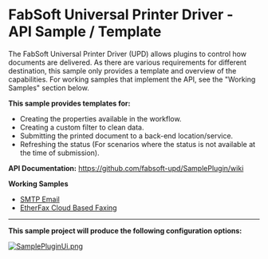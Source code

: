 # FabSoft Universal Printer Driver - API Sample / Template
The FabSoft Universal Printer Driver (UPD) allows plugins to control how documents are delivered. As there are various requirements for different destination, this sample only provides a template and overview of the capabilities. For working samples that implement the API, see the "Working Samples" section below.

**This sample provides templates for:**

* Creating the properties available in the workflow.
* Creating a custom filter to clean data.
* Submitting the printed document to a back-end location/service.
* Refreshing the status (For scenarios where the status is not available at the time of submission).

**API Documentation:** https://github.com/fabsoft-upd/SamplePlugin/wiki

**Working Samples**
* [SMTP Email](https://github.com/fabsoft-upd/SmtpEmailPlugin)
* [EtherFax Cloud Based Faxing](https://github.com/fabsoft-upd/EtherFaxPlugin)

***

**This sample project will produce the following configuration options:**

[![SamplePluginUi.png](images/SamplePluginUi.png)](images/SamplePluginUi.png)
